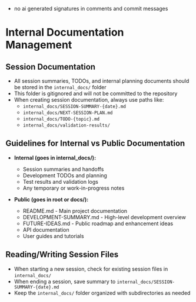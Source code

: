 - no ai generated signatures in comments and commit messages

# Internal Documentation Management

## Session Documentation
- All session summaries, TODOs, and internal planning documents should be stored in the `internal_docs/` folder
- This folder is gitignored and will not be committed to the repository
- When creating session documentation, always use paths like:
  - `internal_docs/SESSION-SUMMARY-{date}.md`
  - `internal_docs/NEXT-SESSION-PLAN.md`
  - `internal_docs/TODO-{topic}.md`
  - `internal_docs/validation-results/`

## Guidelines for Internal vs Public Documentation
- **Internal (goes in internal_docs/):**
  - Session summaries and handoffs
  - Development TODOs and planning
  - Test results and validation logs
  - Any temporary or work-in-progress notes
  
- **Public (goes in root or docs/):**
  - README.md - Main project documentation
  - DEVELOPMENT-SUMMARY.md - High-level development overview
  - FUTURE-IDEAS.md - Public roadmap and enhancement ideas
  - API documentation
  - User guides and tutorials

## Reading/Writing Session Files
- When starting a new session, check for existing session files in `internal_docs/`
- When ending a session, save summary to `internal_docs/SESSION-SUMMARY-{date}.md`
- Keep the `internal_docs/` folder organized with subdirectories as needed